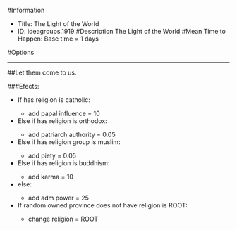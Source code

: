 #Information
 - Title: The Light of the World
 - ID: ideagroups.1919
#Description
The Light of the World
#Mean Time to Happen:
Base time = 1 days

#Options

___
##Let them come to us.

###Efects:<ul><li>If has religion is catholic:</li><ul><li>add papal influence = 10</li></ul><li>Else if has religion is orthodox:</li><ul><li>add patriarch authority = 0.05</li></ul><li>Else if has religion group is muslim:</li><ul><li>add piety = 0.05</li></ul><li>Else if has religion is buddhism:</li><ul><li>add karma = 10</li></ul><li>else:</li><ul><li>add adm power = 25</li></ul><li>If random owned province does not have religion is ROOT:</li><ul><li>change religion = ROOT</li></ul></ul>

